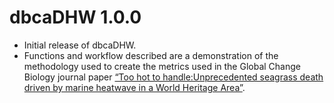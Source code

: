 # dbcaDHW 1.0.0

* Initial release of dbcaDHW.
* Functions and workflow described are a demonstration of the methodology used 
to create the metrics used in the  Global Change Biology journal paper [“Too hot to handle:Unprecedented seagrass death driven by marine heatwave in a World Heritage Area”](https://onlinelibrary.wiley.com/doi/abs/10.1111/gcb.15065).
